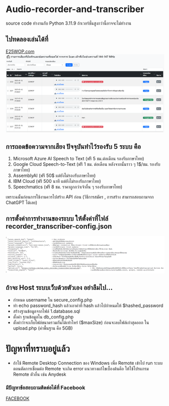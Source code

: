 # Audio-recorder-and-transcriber
source code ทำงานกับ Python 3.11.9 ถ้าเวอร์ชั่นสูงกว่านี้อาจจะไม่ทำงาน


## ไปทดลองเล่นได้ที่
[E25WOP.com](https://e25wop.com/ham_radio_recorder_transcriber/)
![Alt text](Audio-recorder-and-transcriber-web.png?raw=true)

## การถอดข้อความจากเสียง ปัจจุบันทำไว้รองรับ 5 ระบบ คือ
1. Microsoft Azure AI Speech to Text (ฟรี 5 ชม.ต่อเดือน รองรับภาษาไทย)
2. Google Cloud Speech-to-Text (ฟรี 1 ชม. ต่อเดือน หลังจากนั้นราว ๆ 1$/ชม. รองรับภาษาไทย)
3. AssemblyAI (ฟรี 50$ แต่ยังไม่รองรับภาษาไทย)
4. IBM Cloud (ฟรี 500 นาที แต่ยังไม่รองรับภาษาไทย)
5. Speechmatics (ฟรี 8 ชม. ราคาถูกกว่าเจ้าอื่น ๆ รองรับภาษาไทย)

เพราะฉนั้นก่อนการใช้งานควรไปสร้าง API ก่อน (วิธีการสมัคร , การสร้าง สามารถสอบถามจาก ChatGPT ได้เลย)


## การตั้งค่าการทำงานของระบบ ให้ตั้งค่าที่ไฟล์ recorder_transcriber-config.json
![Alt text](recorder_transcriber-config.json.png?raw=true)


## ถ้าจะ Host ระบบเว็บด้วยตัวเอง อย่าลืมไป...
- กำหนด username ใน secure_config.php
- ทำ echo password_hash แล้วเอาค่าที่ hash แล้วไปกำหนดให้ $hashed_password
- สร้างฐานข้อมูลจากไฟล์ 1.database.sql
- ตั้งค่า ฐานข้อมูลใน db_config.php
- ตั้งค่าว่าจะเก็บไฟล์ขนาดรวมกันได้เท่าไหร่  ($maxSize) ก่อนจะลบไฟล์เก่าสุดออก ใน upload.php (ค่าพื้นฐาน คือ 5GB)


# ปัญหาที่ทราบอยู่แล้ว
- ถ้าใช้ Remote Desktop Connection ของ Windows เพื่อ Remote เข้าไป run ระบบ
ตอนตัดการเชื่อมต่อ Remote จะเกิด error แนวทางแก้ไขเบื้องต้นคือ ให้ใช้โปรแกรม Remote ตัวอื่น เช่น Anydesk


### มีปัญหาข้อสอบถามติดต่อได้ที่ Facebook
[FACEBOOK](https://www.facebook.com/superogira)
